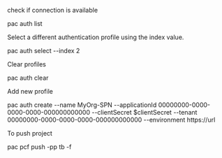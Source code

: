 check if connection is available

pac auth list

Select a different authentication profile using the index value.

pac auth select --index 2

Clear profiles

pac auth clear

Add new profile

pac auth create --name MyOrg-SPN --applicationId 00000000-0000-0000-0000-000000000000 --clientSecret $clientSecret --tenant 00000000-0000-0000-0000-000000000000 --environment https://url

To push project

pac pcf push -pp tb -f
